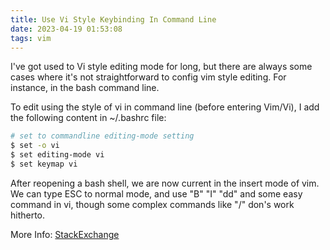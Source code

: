```yaml
---
title: Use Vi Style Keybinding In Command Line
date: 2023-04-19 01:53:08
tags: vim
---
```

I've got used to Vi style editing mode for long, but there are always some cases where it's not straightforward to config vim style editing. For instance, in the bash command line.

To edit using the style of vi in command line (before entering Vim/Vi), I add the following content in ~/.bashrc file:

```bash
# set to commandline editing-mode setting
$ set -o vi
$ set editing-mode vi
$ set keymap vi
```

After reopening a bash shell, we are now current in the insert mode of vim. We can type ESC to normal mode, and use "B" "I" "dd" and some easy command in vi, though some complex commands like "/" don's work hitherto.

More Info: [StackExchange](https://unix.stackexchange.com/questions/4870/is-it-possible-to-have-vim-key-bindings-in-terminal)
